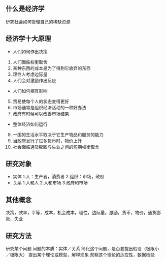 ## 什么是经济学
研究社会如何管理自己的稀缺资源
## 经济学十大原理
* 人们如何作出决策
1. 人们面临权衡取舍
2. 某种东西的成本是为了得到它放弃的东西
3. 理性人考虑边际量
4. 人们会对激励作出反应
* 人们如何相互影响
5. 贸易使每个人的状态变得更好
6. 市场通常是组织经济活动的一种好办法
7. 政府有时候可以改善市场结果
* 整体经济如何运行
8. 一国的生活水平取决于它生产物品和服务的能力
9. 当政府发行了过多货币时，物价上升
10. 社会面临通货膨胀与失业之间的短期权衡取舍
## 研究对象
* 实体
1.人：生产者，消费者
2.组织：市场，政府
* 关系
1.人和人
2.人和市场
3.政府和市场
## 其他概念
决策，效率，平等，成本，机会成本，理性，边际量，激励，货币，物价，通货膨胀，失业
## 研究方法
研究某个问题
问题的本质：实体／关系
简化这个问题，是否要提出假设（极限小／极限大）
提出某个理论或模型，解释现象
观察这个理论的适应性，数据检验
